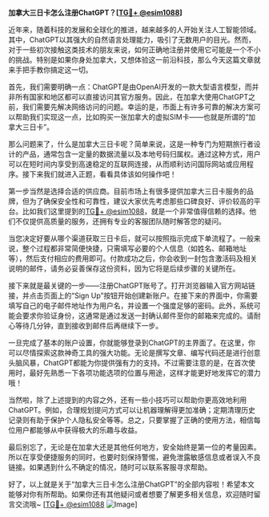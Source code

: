 **加拿大三日卡怎么注册ChatGPT？[[TG💪+ @esim1088](https://t.me/s/esim1088)]**

近年来，随着科技的发展和全球化的推进，越来越多的人开始关注人工智能领域。其中，ChatGPT以其强大的自然语言处理能力，吸引了无数用户的目光。然而，对于一些初次接触这类技术的朋友来说，如何正确地注册并使用它可能是一个不小的挑战。特别是如果你身处加拿大，又想体验这一前沿科技，那么今天这篇文章就来手把手教你搞定这一切。

首先，我们需要明确一点：ChatGPT是由OpenAI开发的一款大型语言模型，而并非所有国家和地区都可以直接访问其官方服务。因此，在加拿大使用ChatGPT之前，我们需要先解决网络访问的问题。幸运的是，市面上有许多可靠的解决方案可以帮助我们实现这一点，比如购买一张加拿大的虚拟SIM卡——也就是所谓的“加拿大三日卡”。

那么问题来了，什么是加拿大三日卡呢？简单来说，这是一种专门为短期旅行者设计的产品，通常包含一定量的数据流量以及本地号码归属权。通过这种方式，用户可以在短时间内享受到高速稳定的互联网连接，从而顺利访问国际网站或应用程序。接下来我们就进入正题，看看具体该如何操作吧！

第一步当然是选择合适的供应商。目前市场上有很多提供加拿大三日卡服务的品牌，但为了确保安全性和可靠性，建议大家优先考虑那些口碑良好、评价较高的平台。比如我们这里提到的[TG💪+ @esim1088](https://t.me/s/esim1088)，就是一个非常值得信赖的选择。他们不仅提供高质量的服务，还拥有专业的客服团队随时解答您的疑问。

当您决定好要从哪个渠道获取三日卡后，就可以按照指示完成下单流程了。一般来说，整个过程都非常简便快捷，只需填写必要的个人信息（如姓名、邮箱地址等），然后支付相应的费用即可。付款成功之后，你会收到一封包含激活码及相关说明的邮件，请务必妥善保存这份资料，因为它将是后续步骤的关键所在。

接下来就是最关键的一步——注册ChatGPT账号了。打开浏览器输入官方网站链接，并点击页面上的“Sign Up”按钮开始创建新账户。在接下来的界面中，你需要填写自己的电子邮件地址作为用户名，并设置一个强度足够的密码。此外，系统可能会要求你验证身份，这通常是通过发送一封确认邮件至你的邮箱来完成的。请耐心等待几分钟，直到接收到邮件后再继续下一步。

一旦完成了基本的账户设置，你就能够登录到ChatGPT的主界面了。在这里，你可以尽情探索这款神奇工具的强大功能。无论是撰写文章、编写代码还是进行创意头脑风暴，ChatGPT都能为你提供强有力的支持。不过需要注意的是，在首次使用时，最好先熟悉一下各项功能选项的位置与用途，这样才能更好地发挥它的潜力哦！

当然啦，除了上述提到的内容之外，还有一些小技巧可以帮助你更高效地利用ChatGPT。例如，合理规划提问方式可以让机器理解得更加准确；定期清理历史记录则有助于保护个人隐私安全等等。总之，只要掌握了正确的使用方法，相信每位用户都能够从中获得极大的乐趣与收益。

最后别忘了，无论是在加拿大还是其他任何地方，安全始终是第一位的考量因素。所以在享受便捷服务的同时，也要时刻保持警惕，避免泄露敏感信息或者误入不良链接。如果遇到什么不确定的情况，随时可以联系客服寻求帮助。

好了，以上就是关于“加拿大三日卡怎么注册ChatGPT”的全部内容啦！希望本文能够对你有所帮助。如果你还有其他疑问或者想要了解更多相关信息，欢迎随时留言交流哦~ [[TG💪+ @esim1088](https://t.me/s/esim1088) ![Image](https://i.postimg.cc/4NQfJmqS/Snipaste-2025-05-13-00-14-12.png)]